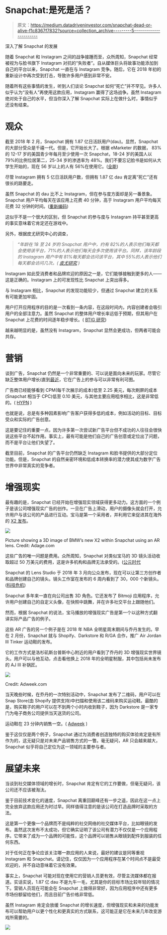 # Snapchat:是死是活？

> 原文：<https://medium.datadriveninvestor.com/snapchat-dead-or-alive-f1c8367f7832?source=collection_archive---------5----------------------->

深入了解 Snapchat 的发展

随着 Snapchat 和 Instagram 之间的战争接踵而至，众所周知，Snapchat 经常被视为与脸书旗下 Instagram 对抗的“失败者”。自从媒体巨头将故事功能添加到自己的平台以来，Snapchat 一直在与 Instagram 竞争。随后，它在 2018 年初的重新设计中再次受到打击，导致许多用户感到非常不安。

随着所有这些事情的发生，听到人们谈论 Snapchat 如何“死亡”并不罕见。许多人似乎认为“没有人”再使用这款应用，Instagram 赢得了这场战争。虽然 Instagram 绝对处于自己的水平，但当你深入了解 Snapchat 实际上在做什么时，事情似乎还没有结束。

# 观众

截至 2018 年 2 月，Snapchat 拥有 1.87 亿日活跃用户(dau)。显然，Snapchat 的大部分受众是千禧一代。但是，它开始长大了。根据 eMarketer 的数据， 83%的 12-17 岁的美国青少年每月至少使用一次 Snapchat，18-24 岁的美国人以 79%的比例位居第二，25-34 岁的渗透率为 48%。我们不要忘记脸书是如何从大学生开始的，现在 56 岁以上的人有 56%在使用它。([全能](https://www.omnicoreagency.com/facebook-statistics/))

尽管 Instagram 拥有 5 亿日活跃用户数，但拥有 1.87 亿 dau 肯定离“死亡”还有很长的路要走。

虽然 Snapchat 的 dau 比不上 Instagram，但在参与度方面却是另一番景象。Snapchat 用户平均每天在该应用上花费 40 分钟，高于 Instagram 用户平均每天花费 32 分钟的时间。([重新编码](https://www.recode.net/2017/8/30/16228318/snapchat-instagram-time-spent-stories-engagement))

这似乎不是一个很大的区别，但 Snapchat 的参与度与 Instagram 持平甚至更高的事实意味着它肯定还在游戏中。

另外，根据皮尤研究中心的调查，

> *“年龄在 18 至 24 岁的 Snapchat 用户中，约有 82%的人表示他们每天都会使用该平台，71%的人表示他们每天会多次使用该平台。同样，该年龄段的 Instagram 用户中有 81%每天都会访问该平台，其中 55%的人表示他们每天都会访问几次。(* [*皮尤研究*](http://www.pewinternet.org/2018/03/01/social-media-use-in-2018/) *)*

Instagram 如此受消费者和品牌欢迎的原因之一是，它们能够接触到更多的人——这是正确的。Instagram 上的可发现性比 Snapchat 上突出得多。

与 Instagram 相比，Snapchat 的发现功能较少，但通过 Snapchat 建立的关系有可能更加牢固。

用户打开应用程序的目的是一次看到一条内容，在这段时间内，内容创建者会吸引用户的全部注意力。虽然 Snapchat 的整体用户增长率远低于预期，但其用户在 Snapchat 上花费的时间逐年稳步增长。( [BTIG 研究](http://www.btigresearch.com/2017/10/17/why-we-have-been-wrong-on-snapchat-reducing-estimates-materially-wearesorry/))

越来越明显的是，虽然没有 Instagram，Snapchat 显然会更成功，但两者可能会共存。

# 营销

谈到广告，Snapchat 仍然是一个非常重要的、可以说是面向未来的玩家。尽管它缺乏整体用户增长(直到[最近](https://techcrunch.com/2018/02/06/snap-inc-earnings-q4-2017/)，它在广告上的参与可以非常有利可图。

广告商已经能够看到 CPM(每千次展示的成本)低至 2.25 美元，每次刷屏的成本(Snapchat 相当于 CPC)低至 0.10 美元，与其他主要应用程序相比，这是非常低的。( [HYPN](https://medium.com/@hyfn/snapchat-the-new-frontier-of-cost-efficiency-b16b01aea4b5) )

也就是说，总是有多种因素影响广告客户获得多低的成本，例如活动的目标、目标受众和实际的广告创意。

这是要记住的重要一点，因为许多第一次尝试新广告平台但不成功的人往往会很快说这些平台不起作用。事实上，最有可能是他们自己的广告创意或定位出了问题，而不是平台让他们失望了。

截至目前，Snapchat 的广告平台仍然缺乏 Instagram 和脸书提供的大部分定位功能。但是，Snapchat 的自然亲密环境和低成本转换率的潜力使其成为数字广告世界中非常真实的竞争者。

# 增强现实

最有趣的是，Snapchat 已经开始在增强现实领域获得更多动力。这方面的一个例子是该公司增强现实广告的创作。一旦在广告上滑动，用户的摄像头就会打开，允许用户与该公司的产品进行互动。宝马是第一个采用者，并利用它来促进其在海外的 [X2 发布](http://adage.com/article/digital/bmw-test-drives-snapchat-lenses-car-ad-3d/311394/)。

![](img/6be8f5936d5fe61e209e16bbbc3c01d6.png)

Picture showing a 3D image of BMW’s new X2 within Snapchat using an AR lens. Credit: Adage.com

这些广告的唯一问题是费用。众所周知，Snapchat 对类似宝马的 3D 镜头活动收取超过 50 万美元的费用，这是许多机构和品牌无法承受的。([公元时代](http://adage.com/article/digital/bmw-test-drives-snapchat-lenses-car-ad-3d/311394/)

Snapchat 的 Lens Studio 于 2018 年 3 月向公众发布，现在可以让第三方创作者和品牌创建自己的镜头。镜头工作室在发布的 6 周内看到了 30，000 个新镜头。([科技危机](https://techcrunch.com/2018/02/06/snap-inc-earnings-q4-2017/))

Snapchat 多年来一直在向公司出售 3D 角色。它还发布了 Bitmoji 应用程序，允许用户创建自己的自定义头像，在快照中跳舞，并在许多社交平台上跟随他们。

然而，根据 Snapchat 的说法，宝马播放的增强现实广告是第一个以这种方式翻译实际产品广告的例子。

这些 AR 广告的另一个例子是在 2018 年 NBA 全明星周末期间与乔丹发生的。早在 2 月份，Snapchat 就与 Shopify、Darkstore 和 R/GA 合作，推广 Air Jordan III Tinker 运动鞋的发布。

它的工作方式是洛杉矶斯台普斯中心附近的用户看到了乔丹的 3D 增强现实世界镜头。用户可以与他互动，点击看他换上 2018 年的全明星制服，其中包括尚未发布的 AJ III 补锅匠。

![](img/86a87310cbcb634304d4a303872b6876.png)

Credit: Adweek.com

当天晚些时候，在乔丹的一次特别活动中，Snapchat 发布了二维码，用户可以在 Snap Store(由 Shopify 提供支持)中扫描和使用该二维码来购买运动鞋。最酷的是，购买鞋子的用户可以在不到两个小时内收到鞋子，因为 Darkstore 是一家专门为电子商务公司提供当天送货的公司。

运动鞋在 23 分钟内销售一空。( [Adweek](http://www.adweek.com/digital/snapchats-ecommerce-strategy-hit-a-new-high-when-it-sold-out-the-new-air-jordans-in-minutes/) )

鉴于这仅仅是两个例子，Snapchat 通过为消费者创造独特的购买体验肯定是有所作为的，这无疑只是对未来产品销售方式的一瞥。毫无疑问，AR 只会越来越大，Snapchat 似乎将自己定位为这一领域的主要参与者。

# 展望未来

当谈到社交媒体领域的增长时，Snapchat 肯定有它的工作要做，但毫无疑问，该公司还不应该被淘汰。

鉴于目前技术变化的速度，Snapchat 离重回巅峰还有一步之遥，因此在这一点上完全放弃这款应用还为时过早。同样值得注意的是该公司在打造品牌时采取的方法。

这是第一个更像一个品牌而不是纯粹的社交网络的社交媒体平台，比如眼镜的发布。虽然这次发布不太成功，但它确实证明了该公司有潜力不仅仅是一个应用程序。它带来了成为一个品牌的可能性，这个品牌可以销售从眼镜到配件到服装的任何东西。

对于任何正在争论应该关注哪一款应用的人来说，最好的建议是同等重视 Instagram 和 Snapchat。请记住，仅仅因为一个应用程序在某个时间点不是最受欢迎的，并不自动意味着它没有效果。

事实上，Snapchat 可能对现在使用它的营销人员更有效，尽管主流媒体都在报道。实话实说，1.87 亿 dau 不是九牛一毛，尤其是你的目标市场比较年轻的情况下。营销人员现在可能会在 Snapchat 上做得非常好，因为应用程序中还有更多市场份额留给他们，而且目前广告价格非常低。

虽然 Instagram 肯定会放缓 Snapchat 的增长速度，但增强现实和未来的功能发布可以帮助用户以更个性化和更真实的方式联系，这可能正是它在未来几年改变游戏所需要的。

![](img/319026ce82c55a2c9d7e475d1e8fa79b.png)